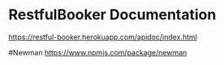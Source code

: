 # RestfulBooker Documentation
https://restful-booker.herokuapp.com/apidoc/index.html

#Newman
https://www.npmjs.com/package/newman
